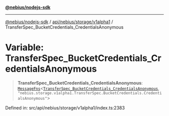 [**@nebius/nodejs-sdk**](../../../../../README.md)

***

[@nebius/nodejs-sdk](../../../../../README.md) / [api/nebius/storage/v1alpha1](../README.md) / TransferSpec\_BucketCredentials\_CredentialsAnonymous

# Variable: TransferSpec\_BucketCredentials\_CredentialsAnonymous

> **TransferSpec\_BucketCredentials\_CredentialsAnonymous**: [`MessageFns`](../../../../../runtime/protos/core/interfaces/MessageFns.md)\<[`TransferSpec_BucketCredentials_CredentialsAnonymous`](../interfaces/TransferSpec_BucketCredentials_CredentialsAnonymous.md), `"nebius.storage.v1alpha1.TransferSpec.BucketCredentials.CredentialsAnonymous"`\>

Defined in: src/api/nebius/storage/v1alpha1/index.ts:2383
